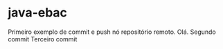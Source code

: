 # java-ebac
Primeiro exemplo de commit e push nó repositório remoto.
Olá.
Segundo commit
Terceiro commit

